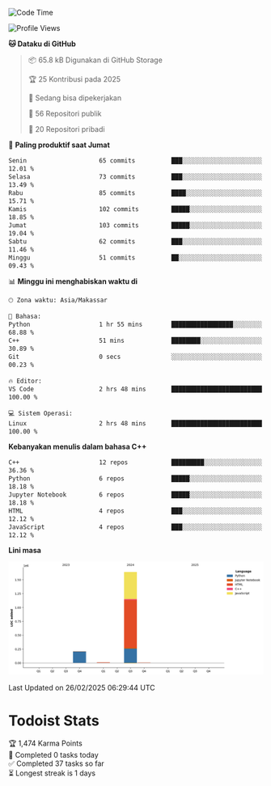 <!--START_SECTION:waka-->
![Code Time](http://img.shields.io/badge/Code%20Time-117%20hrs%2047%20mins-blue)

![Profile Views](http://img.shields.io/badge/Profil%20dilihat-0-blue)

**🐱 Dataku di GitHub** 

> 📦 65.8 kB Digunakan di GitHub Storage 
 > 
> 🏆 25 Kontribusi pada 2025
 > 
> 💼 Sedang bisa dipekerjakan
 > 
> 📜 56 Repositori publik 
 > 
> 🔑 20 Repositori pribadi 
 > 
📅 **Paling produktif saat Jumat** 

```text
Senin                    65 commits          ███░░░░░░░░░░░░░░░░░░░░░░   12.01 % 
Selasa                   73 commits          ███░░░░░░░░░░░░░░░░░░░░░░   13.49 % 
Rabu                     85 commits          ████░░░░░░░░░░░░░░░░░░░░░   15.71 % 
Kamis                    102 commits         █████░░░░░░░░░░░░░░░░░░░░   18.85 % 
Jumat                    103 commits         █████░░░░░░░░░░░░░░░░░░░░   19.04 % 
Sabtu                    62 commits          ███░░░░░░░░░░░░░░░░░░░░░░   11.46 % 
Minggu                   51 commits          ██░░░░░░░░░░░░░░░░░░░░░░░   09.43 % 
```


📊 **Minggu ini menghabiskan waktu di** 

```text
🕑︎ Zona waktu: Asia/Makassar

💬 Bahasa: 
Python                   1 hr 55 mins        █████████████████░░░░░░░░   68.88 % 
C++                      51 mins             ████████░░░░░░░░░░░░░░░░░   30.89 % 
Git                      0 secs              ░░░░░░░░░░░░░░░░░░░░░░░░░   00.23 % 

🔥 Editor: 
VS Code                  2 hrs 48 mins       █████████████████████████   100.00 % 

💻 Sistem Operasi: 
Linux                    2 hrs 48 mins       █████████████████████████   100.00 % 
```

**Kebanyakan menulis dalam bahasa C++** 

```text
C++                      12 repos            █████████░░░░░░░░░░░░░░░░   36.36 % 
Python                   6 repos             █████░░░░░░░░░░░░░░░░░░░░   18.18 % 
Jupyter Notebook         6 repos             █████░░░░░░░░░░░░░░░░░░░░   18.18 % 
HTML                     4 repos             ███░░░░░░░░░░░░░░░░░░░░░░   12.12 % 
JavaScript               4 repos             ███░░░░░░░░░░░░░░░░░░░░░░   12.12 % 
```



**Lini masa**

![Lines of Code chart](https://raw.githubusercontent.com/yusuf601/yusuf601/main/assets/bar_graph.png)


 Last Updated on 26/02/2025 06:29:44 UTC
<!--END_SECTION:waka-->
# Todoist Stats

<!-- TODO-IST:START -->
🏆  1,474 Karma Points           
🌸  Completed 0 tasks today           
✅  Completed 37 tasks so far           
⏳  Longest streak is 1 days
<!-- TODO-IST:END -->

